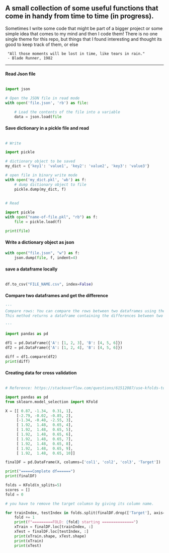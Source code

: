 ##  A small collection of some useful functions that come in handy from time to time (in progress).


Sometimes I write some code that might be part of a bigger project or some simple idea that comes to my mind and then I code them! There is no one single theme for this repo, but things that I found interesting and thought its good to keep track of them, or else


```
 "All those moments will be lost in time, like tears in rain."
 - Blade Runner, 1982 
```

---

#### Read Json file

```python

import json

# Open the JSON file in read mode
with open('file.json', 'rb') as file:

    # Load the contents of the file into a variable
    data = json.load(file

```


#### Save dictionary in a pickle file and read

```python

# Write

import pickle

# dictionary object to be saved
my_dict = {'key1': 'value1', 'key2': 'value2', 'key3': 'value3'}

# open file in binary write mode
with open('my_dict.pkl', 'wb') as f:
    # dump dictionary object to file
    pickle.dump(my_dict, f)
    
    
# Read

import pickle
with open("name-of-file.pkl", "rb") as f:
    file = pickle.load(f)

print(file)
```

#### Write a dictionary object as json

```python
with open("file.json", "w") as f:
    json.dump(file, f, indent=4)
```

#### save a dataframe locally

```python

df.to_csv("FILE_NAME.csv", index=False)
````

#### Compare two dataframes and get the difference



```python
'''
Compare rows: You can compare the rows between two dataframes using the compare() method.
This method returns a dataframe containing the differences between two dataframes.

'''

import pandas as pd

df1 = pd.DataFrame({'A': [1, 2, 3], 'B': [4, 5, 6]})
df2 = pd.DataFrame({'A': [1, 2, 4], 'B': [4, 5, 6]})

diff = df1.compare(df2)
print(diff)
```


#### Creating data for cross validation 

```python

# Reference: https://stackoverflow.com/questions/61512087/use-kfolds-to-split-dataframe-i-want-the-rows-to-be-split-but-the-columns-are-g

import pandas as pd
from sklearn.model_selection import KFold

X = [[ 0.87, -1.34,  0.31, 1],
     [-2.79, -0.02, -0.85, 2],
     [-1.34, -0.48, -2.55, 3],
     [ 1.92,  1.48,  0.65, 4],
     [ 1.92,  1.48,  0.65, 5],
     [ 1.92,  1.48,  0.65, 6],
     [ 1.92,  1.48,  0.65, 7],
     [ 1.92,  1.48,  0.65, 8],
     [ 1.92,  1.48,  0.65, 9],
     [ 1.92,  1.48,  0.65, 10]]

finalDF = pd.DataFrame(X, columns=['col1', 'col2', 'col3', 'Target'])

print("=====Complete df======")
print(finalDF)

folds = KFold(n_splits=5)
scores = []
fold = 0

# you have to remove the target columsn by giving its column name.

for trainIndex, testIndex in folds.split(finalDF.drop(['Target'], axis=1)):
    fold += 1
    print(f"=========FOLD: {fold} starting ==============")
    xTrain = finalDF.loc[trainIndex, :]
    xTest = finalDF.loc[testIndex, :]
    print(xTrain.shape, xTest.shape)
    print(xTrain)
    print(xTest)

```
